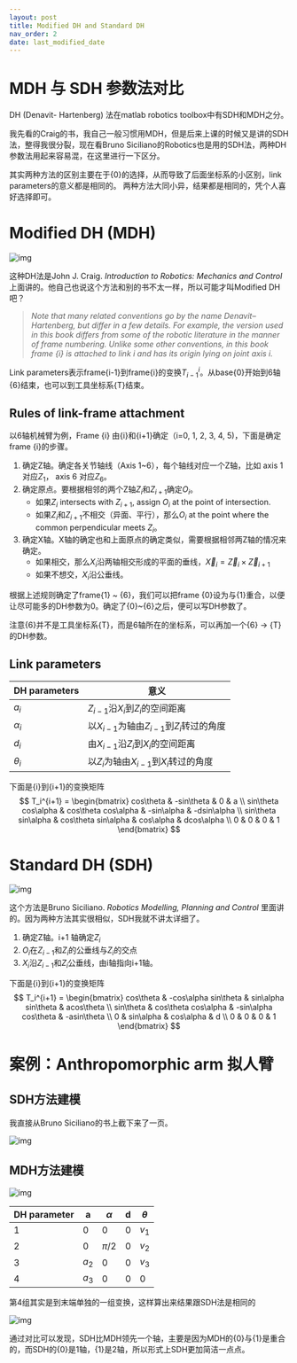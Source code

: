 ```yaml
---
layout: post
title: Modified DH and Standard DH
nav_order: 2
date: last_modified_date
---
```

# MDH 与 SDH  参数法对比

DH (Denavit- Hartenberg) 法在matlab robotics toolbox中有SDH和MDH之分。

我先看的Craig的书，我自己一般习惯用MDH，但是后来上课的时候又是讲的SDH法，整得我很分裂，现在看Bruno Siciliano的Robotics也是用的SDH法，两种DH参数法用起来容易混，在这里进行一下区分。

其实两种方法的区别主要在于{0}的选择，从而导致了后面坐标系的小区别，link parameters的意义都是相同的。 两种方法大同小异，结果都是相同的，凭个人喜好选择即可。

# Modified DH (MDH)

![img]({{site.url}}/assets/images/DH/Fig1.jpg)

这种DH法是John J. Craig. *Introduction to Robotics: Mechanics and Control* 上面讲的。他自己也说这个方法和别的书不太一样，所以可能才叫Modified DH吧？

> *Note that many related conventions go by the name Denavit–Hartenberg, but differ in a few details. For example, the version used in this book differs from some of the robotic literature in the manner of frame numbering. Unlike some other conventions, in this book frame {i} is attached to link i and has its origin lying on joint axis i.* 

Link parameters表示frame{i-1}到frame{i}的变换$T_{i-1}^i$。从base{0}开始到6轴{6}结束，也可以到工具坐标系{T}结束。

## Rules of link-frame attachment

以6轴机械臂为例，Frame {i} 由{i}和{i+1}确定（i=0, 1, 2, 3, 4, 5)，下面是确定 frame {i}的步骤。

1. 确定Z轴。确定各关节轴线（Axis 1~6），每个轴线对应一个Z轴，比如 axis 1 对应$Z_1$， axis 6 对应$Z_6$。
2. 确定原点。要根据相邻的两个Z轴$Z_i$和$Z_{i+1}$确定$O_i$。
    - 如果$Z_i$ intersects with $Z_{i+1}$, assign $O_i$ at the point of intersection.
    - 如果$Z_i$和$Z_{i+1}$不相交（异面、平行），那么$O_i$ at the point where the common perpendicular meets $Z_i$。
3. 确定X轴。X轴的确定也和上面原点的确定类似，需要根据相邻两Z轴的情况来确定。
    - 如果相交，那么$X_i$沿两轴相交形成的平面的垂线，$\vec X_i=\vec Z_i\times \vec Z_{i+1}$
    - 如果不想交，$X_i$沿公垂线。

根据上述规则确定了frame{1} ~ {6}，我们可以把frame {0}设为与{1}重合，以便让尽可能多的DH参数为0。确定了{0}~{6}之后，便可以写DH参数了。

注意{6}并不是工具坐标系{T}，而是6轴所在的坐标系，可以再加一个{6} -> {T}的DH参数。

## Link parameters

| DH parameters | 意义                                        |
| ------------- | ------------------------------------------- |
| $a_i$         | $Z_{i-1}$沿$X_i$到$Z_i$的空间距离           |
| $\alpha_i$    | 以$X_{i-1}$为轴由$Z_{i-1}$到$Z_i$转过的角度 |
| $d_i$         | 由$X_{i-1}$沿$Z_i$到$X_i$的空间距离         |
| $\theta_i$    | 以$Z_i$为轴由$X_{i-1}$到$X_i$转过的角度     |

下面是{i}到{i+1}的变换矩阵
$$
T_i^{i+1} = \begin{bmatrix}
cos\theta & -sin\theta & 0 & a \\
sin\theta cos\alpha & cos\theta cos\alpha & -sin\alpha & -dsin\alpha \\
sin\theta sin\alpha & cos\theta sin\alpha &  cos\alpha &  dcos\alpha \\
0 & 0 & 0 & 1
\end{bmatrix}
$$

# Standard DH (SDH)

![img]({{site.url}}/assets/images/DH/Fig2.jpg)

这个方法是Bruno Siciliano. *Robotics Modelling, Planning and Control* 里面讲的。因为两种方法其实很相似，SDH我就不讲太详细了。

1. 确定Z轴。i+1 轴确定$Z_i$
2. $O_i$在$Z_{i-1}$和$Z_i$的公垂线与$Z_i$的交点
3. $X_i$沿$Z_{i-1}$和$Z_i$公垂线，由i轴指向i+1轴。

下面是{i}到{i+1}的变换矩阵
$$
T_i^{i+1} = \begin{bmatrix}
cos\theta & -cos\alpha sin\theta & sin\alpha sin\theta & acos\theta \\
sin\theta & cos\theta cos\alpha & -sin\alpha cos\theta & -asin\theta \\
0 &  sin\alpha  &  cos\alpha &  d \\
0 & 0 & 0 & 1
\end{bmatrix}
$$



# 案例：Anthropomorphic arm 拟人臂

## SDH方法建模

我直接从Bruno Siciliano的书上截下来了一页。

![img]({{site.url}}/assets/images/DH/Fig3.jpg)




## MDH方法建模

![img]({{site.url}}/assets/images/DH/Fig4.jpg)


| DH parameter | a     | $\alpha$ | d    | $\theta$ |
| ------------ | ----- | -------- | ---- | -------- |
| 1            | 0     | 0        | 0    | $v_1$    |
| 2            | 0     | $\pi/2$  | 0    | $v_2$    |
| 3            | $a_2$ | 0        | 0    | $v_3$    |
| 4            | $a_3$ | 0        | 0    | 0        |

第4组其实是到末端单独的一组变换，这样算出来结果跟SDH法是相同的

![img]({{site.url}}/assets/images/DH/Fig5.jpg)


通过对比可以发现，SDH比MDH领先一个轴，主要是因为MDH的{0}与{1}是重合的，而SDH的{0}是1轴，{1}是2轴，所以形式上SDH更加简洁一点点。